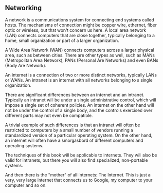 ## Networking

A network is a communications system for connecting end systems called hosts. The mechanisms of connection might be copper wire, ethernet, fiber optic or wireless, but that won't concern us here. A local area network (LAN) connects computers that are close together, typically belonging to a home, small organization or part of a larger organization.

A Wide Area Network (WAN) connects computers across a larger physical area, such as between cities. There are other types as well, such as MANs (Metropolitan Area Network), PANs (Personal Are Networks) and even BANs (Body Are Network).

An internet is a connection of two or more distinct networks, typically LANs or WANs. An intranet is an internet with all networks belonging to a single organization.

There are significant differences between an internet and an intranet. Typically an intranet will be under a single administrative control, which will impose a single set of coherent policies. An internet on the other hand will not be under the control of a single body, and the controls exercised over different parts may not even be compatible.

A trivial example of such differences is that an intranet will often be restricted to computers by a small number of vendors running a standardized version of a particular operating system. On the other hand, an internet will often have a smorgasbord of different computers and operating systems.

The techniques of this book will be applicable to internets. They will also be valid for intranets, but there you will also find specialized, non-portable systems.

And then there is the "mother" of all internets: The Internet. This is just a very, very large internet that connects us to Google, my computer to your computer and so on. 
